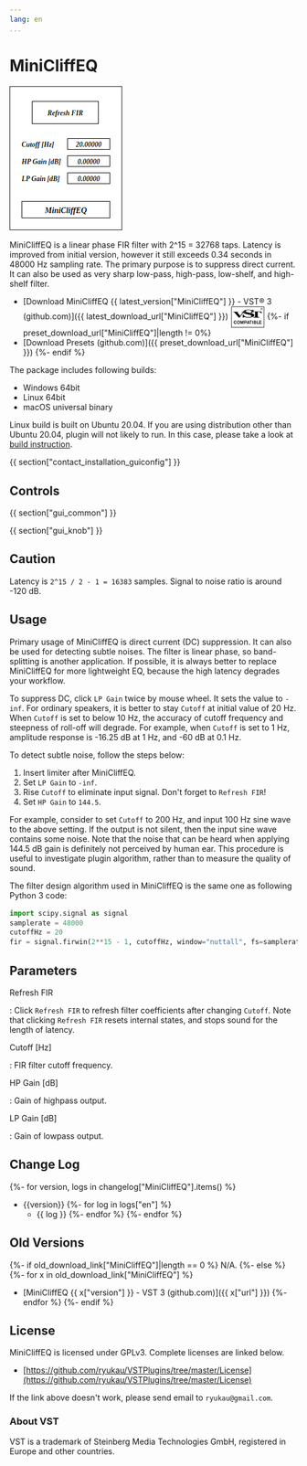 ```yaml
---
lang: en
...
```


# MiniCliffEQ
![](img/minicliffeq.png)

MiniCliffEQ is a linear phase FIR filter with 2^15 = 32768 taps. Latency is improved from initial version, however it still exceeds 0.34 seconds in 48000 Hz sampling rate. The primary purpose is to suppress direct current. It can also be used as very sharp low-pass, high-pass, low-shelf, and high-shelf filter.

- [Download MiniCliffEQ {{ latest_version["MiniCliffEQ"] }} - VST® 3 (github.com)]({{ latest_download_url["MiniCliffEQ"] }}) <img
  src="img/VST_Compatible_Logo_Steinberg_negative.svg"
  alt="VST compatible logo."
  width="60px"
  style="display: inline-block; vertical-align: middle;">
{%- if preset_download_url["MiniCliffEQ"]|length != 0%}
- [Download Presets (github.com)]({{ preset_download_url["MiniCliffEQ"] }})
{%- endif %}

The package includes following builds:

- Windows 64bit
- Linux 64bit
- macOS universal binary

Linux build is built on Ubuntu 20.04. If you are using distribution other than Ubuntu 20.04, plugin will not likely to run. In this case, please take a look at [build instruction](https://github.com/ryukau/VSTPlugins/blob/master/build_instruction.md).

{{ section["contact_installation_guiconfig"] }}

## Controls
{{ section["gui_common"] }}

{{ section["gui_knob"] }}

## Caution
Latency is `2^15 / 2 - 1 = 16383` samples. Signal to noise ratio is around -120 dB.

## Usage
Primary usage of MiniCliffEQ is direct current (DC) suppression. It can also be used for detecting subtle noises. The filter is linear phase, so band-splitting is another application. If possible, it is always better to replace MiniCliffEQ for more lightweight EQ, because the high latency degrades your workflow.

To suppress DC, click `LP Gain` twice by mouse wheel. It sets the value to `-inf`. For ordinary speakers, it is better to stay `Cutoff` at initial value of 20 Hz. When `Cutoff` is set to below 10 Hz, the accuracy of cutoff frequency and steepness of roll-off will degrade. For example, when `Cutoff` is set to 1 Hz, amplitude response is -16.25 dB at 1 Hz, and -60 dB at 0.1 Hz.

To detect subtle noise, follow the steps below:

1. Insert limiter after MiniCliffEQ.
2. Set `LP Gain` to `-inf`.
3. Rise `Cutoff` to eliminate input signal. Don't forget to `Refresh FIR`!
4. Set `HP Gain` to `144.5`.

For example, consider to set `Cutoff` to 200 Hz, and input 100 Hz sine wave to the above setting. If the output is not silent, then the input sine wave contains some noise. Note that the noise that can be heard when applying 144.5 dB gain is definitely not perceived by human ear. This procedure is useful to investigate plugin algorithm, rather than to measure the quality of sound.

The filter design algorithm used in MiniCliffEQ is the same one as following Python 3 code:

```python
import scipy.signal as signal
samplerate = 48000
cutoffHz = 20
fir = signal.firwin(2**15 - 1, cutoffHz, window="nuttall", fs=samplerate)
```

## Parameters
Refresh FIR

:   Click `Refresh FIR` to refresh filter coefficients after changing `Cutoff`. Note that clicking `Refresh FIR` resets internal states, and stops sound for the length of latency.

Cutoff \[Hz\]

:   FIR filter cutoff frequency.

HP Gain \[dB\]

:   Gain of highpass output.

LP Gain \[dB\]

:   Gain of lowpass output.

## Change Log
{%- for version, logs in changelog["MiniCliffEQ"].items() %}
- {{version}}
  {%- for log in logs["en"] %}
  - {{ log }}
  {%- endfor %}
{%- endfor %}

## Old Versions
{%- if old_download_link["MiniCliffEQ"]|length == 0 %}
N/A.
{%- else %}
  {%- for x in old_download_link["MiniCliffEQ"] %}
- [MiniCliffEQ {{ x["version"] }} - VST 3 (github.com)]({{ x["url"] }})
  {%- endfor %}
{%- endif %}

## License
MiniCliffEQ is licensed under GPLv3. Complete licenses are linked below.

- [https://github.com/ryukau/VSTPlugins/tree/master/License](https://github.com/ryukau/VSTPlugins/tree/master/License)

If the link above doesn't work, please send email to `ryukau@gmail.com`.

### About VST
VST is a trademark of Steinberg Media Technologies GmbH, registered in Europe and other countries.
